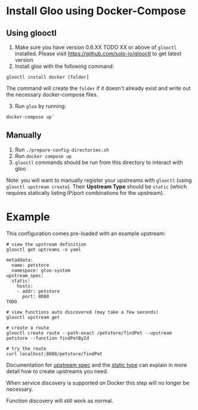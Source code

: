 # Install Gloo using Docker-Compose

## Using glooctl

 1. Make sure you have version 0.6.XX TODO XX or above of `glooctl` installed.
    Please visit https://github.com/solo-io/glooctl to get latest version
 2. Install gloo with the following command:

```
glooctl install docker [folder]
```

The command will create the `folder` if it doesn't already exist and
write out the necessary docker-compose files.

 3. Run `gloo` by running:

```
docker-compose up`
```

## Manually

1. Run `./prepare-config-directories.sh`
2. Run `docker compose up`
3. `glooctl` commands should be run from this directory to interact with gloo

Note: you will want to manually register your upstreams with `glooctl`
(using `glooctl upstream create`). Their **Upstream Type** should be `static`
(which requires statically listing IP/port combinations for the upstream).

# Example

This configuration comes pre-loaded with an example upstream:

```
# view the upstream definition
glooctl get uptreams -o yaml

metaddata:
  name: petstore
  namespace: gloo-system
upstream_spec:
  static:
    hosts:
    - addr: petstore
      port: 8080
TODO

# view functions auto discovered (may take a few seconds)
glooctl upstream get

# create a route
glooctl create route --path-exact /petstore/findPet --upstream petstore --function findPetById

# try the route
curl localhost:8080/petstore/findPet
```

Documentation for [upstream spec](../../docs/v1/upstream.md) and
the [static type](../../docs/plugins/static.md) can explain in more detail
how to create upstreams you need.

When service discovery is supported on Docker this step will no longer be necessary.

Function discovery will still work as normal.